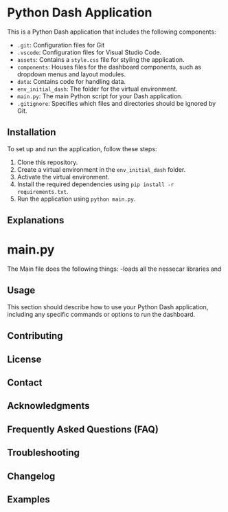 # Python Dash Application

This is a Python Dash application that includes the following components:

- `.git`: Configuration files for Git
- `.vscode`: Configuration files for Visual Studio Code.
- `assets`: Contains a `style.css` file for styling the application.
- `components`: Houses files for the dashboard components, such as dropdown menus and layout modules.
- `data`: Contains code for handling data.
- `env_initial_dash`: The folder for the virtual environment.
- `main.py`: The main Python script for your Dash application.
- `.gitignore`: Specifies which files and directories should be ignored by Git.

## Installation

To set up and run the application, follow these steps:

1. Clone this repository.
2. Create a virtual environment in the `env_initial_dash` folder.
3. Activate the virtual environment.
4. Install the required dependencies using `pip install -r requirements.txt`.
5. Run the application using `python main.py`.

## Explanations

# main.py

The Main file does the following things:
-loads all the nessecar libraries and

## Usage

This section should describe how to use your Python Dash application, including any specific commands or options to run the dashboard.

## Contributing

## License

## Contact

## Acknowledgments

## Frequently Asked Questions (FAQ)

## Troubleshooting

## Changelog

## Examples


